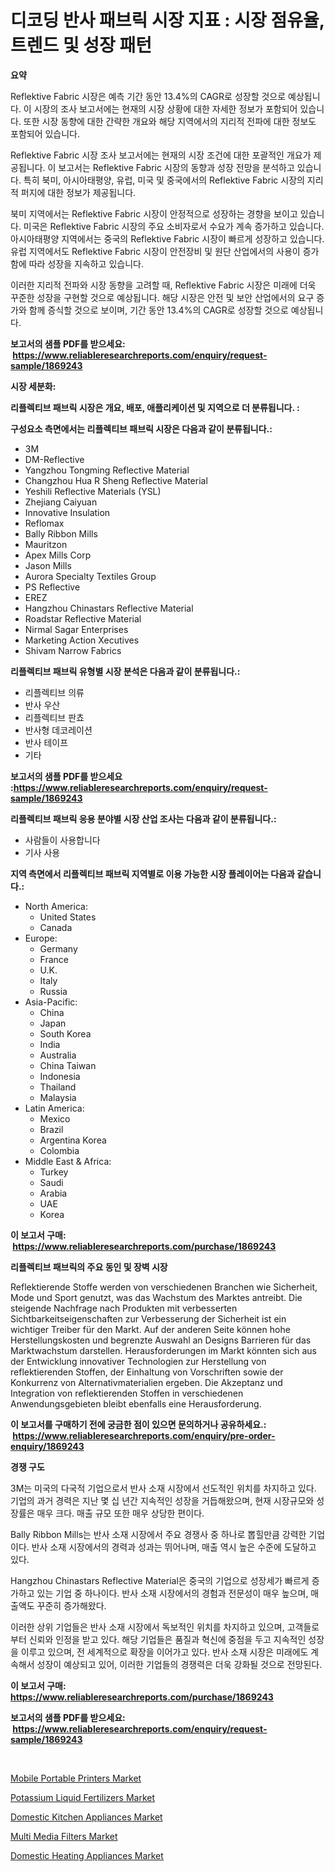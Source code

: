 <p><h1>디코딩 반사 패브릭 시장 지표 : 시장 점유율, 트렌드 및 성장 패턴</h1></p><p><strong>요약</strong></p>
<p><p>Reflektive Fabric 시장은 예측 기간 동안 13.4%의 CAGR로 성장할 것으로 예상됩니다. 이 시장의 조사 보고서에는 현재의 시장 상황에 대한 자세한 정보가 포함되어 있습니다. 또한 시장 동향에 대한 간략한 개요와 해당 지역에서의 지리적 전파에 대한 정보도 포함되어 있습니다.</p><p>Reflektive Fabric 시장 조사 보고서에는 현재의 시장 조건에 대한 포괄적인 개요가 제공됩니다. 이 보고서는 Reflektive Fabric 시장의 동향과 성장 전망을 분석하고 있습니다. 특히 북미, 아시아태평양, 유럽, 미국 및 중국에서의 Reflektive Fabric 시장의 지리적 퍼지에 대한 정보가 제공됩니다.</p><p>북미 지역에서는 Reflektive Fabric 시장이 안정적으로 성장하는 경향을 보이고 있습니다. 미국은 Reflektive Fabric 시장의 주요 소비자로서 수요가 계속 증가하고 있습니다. 아시아태평양 지역에서는 중국의 Reflektive Fabric 시장이 빠르게 성장하고 있습니다. 유럽 지역에서도 Reflektive Fabric 시장이 안전장비 및 원단 산업에서의 사용이 증가함에 따라 성장을 지속하고 있습니다.</p><p>이러한 지리적 전파와 시장 동향을 고려할 때, Reflektive Fabric 시장은 미래에 더욱 꾸준한 성장을 구현할 것으로 예상됩니다. 해당 시장은 안전 및 보안 산업에서의 요구 증가와 함께 증식할 것으로 보이며, 기간 동안 13.4%의 CAGR로 성장할 것으로 예상됩니다.</p></p>
<p><strong>보고서의 샘플 PDF를 받으세요: &nbsp;<a href="https://www.reliableresearchreports.com/enquiry/request-sample/1869243">https://www.reliableresearchreports.com/enquiry/request-sample/1869243</a></strong></p>
<p><strong>시장 세분화:</strong></p>
<p><strong> 리플렉티브 패브릭 시장은 개요, 배포, 애플리케이션 및 지역으로 더 분류됩니다. :</strong></p>
<p><strong>구성요소 측면에서는 리플렉티브 패브릭 시장은 다음과 같이 분류됩니다.:</strong></p>
<p><ul><li>3M</li><li>DM-Reflective</li><li>Yangzhou Tongming Reflective Material</li><li>Changzhou Hua R Sheng Reflective Material</li><li>Yeshili Reflective Materials (YSL)</li><li>Zhejiang Caiyuan</li><li>Innovative Insulation</li><li>Reflomax</li><li>Bally Ribbon Mills</li><li>Mauritzon</li><li>Apex Mills Corp</li><li>Jason Mills</li><li>Aurora Specialty Textiles Group</li><li>PS Reflective</li><li>EREZ</li><li>Hangzhou Chinastars Reflective Material</li><li>Roadstar Reflective Material</li><li>Nirmal Sagar Enterprises</li><li>Marketing Action Xecutives</li><li>Shivam Narrow Fabrics</li></ul></p>
<p><strong> 리플렉티브 패브릭 유형별 시장 분석은 다음과 같이 분류됩니다.:</strong></p>
<p><ul><li>리플렉티브 의류</li><li>반사 우산</li><li>리플렉티브 판쵸</li><li>반사형 데코레이션</li><li>반사 테이프</li><li>기타</li></ul></p>
<p><strong>보고서의 샘플 PDF를 받으세요 :<a href="https://www.reliableresearchreports.com/enquiry/request-sample/1869243">https://www.reliableresearchreports.com/enquiry/request-sample/1869243</a></strong></p>
<p><strong> 리플렉티브 패브릭 응용 분야별 시장 산업 조사는 다음과 같이 분류됩니다.:</strong></p>
<p><ul><li>사람들이 사용합니다</li><li>기사 사용</li></ul></p>
<p><strong>지역 측면에서 리플렉티브 패브릭 지역별로 이용 가능한 시장 플레이어는 다음과 같습니다.:</strong></p>
<p><ul>
    <li>
        North America:
        <ul>
            <li>United States</li>
            <li>Canada</li>
        </ul>
    </li>
    <li>
        Europe:
        <ul>
            <li>Germany</li>
            <li>France</li>
            <li>U.K.</li>
            <li>Italy</li>
            <li>Russia</li>
        </ul>
    </li>
    <li>
        Asia-Pacific:
        <ul>
            <li>China</li>
            <li>Japan</li>
            <li>South Korea</li>
            <li>India</li>
            <li>Australia</li>
            <li>China Taiwan</li>
            <li>Indonesia</li>
            <li>Thailand</li>
            <li>Malaysia</li>
        </ul>
    </li>
    <li>
        Latin America:
        <ul>
            <li>Mexico</li>
            <li>Brazil</li>
            <li>Argentina Korea</li>
            <li>Colombia</li>
        </ul>
    </li>
    <li>
        Middle East & Africa:
        <ul>
            <li>Turkey</li>
            <li>Saudi</li>
            <li>Arabia</li>
            <li>UAE</li>
            <li>Korea</li>
        </ul>
    </li>
    </ul></p>
<p><strong>이 보고서 구매: &nbsp;<a href="https://www.reliableresearchreports.com/purchase/1869243">https://www.reliableresearchreports.com/purchase/1869243</a></strong></p>
<p><strong>리플렉티브 패브릭의 주요 동인 및 장벽 시장</strong></p>
<p><p>Reflektierende Stoffe werden von verschiedenen Branchen wie Sicherheit, Mode und Sport genutzt, was das Wachstum des Marktes antreibt. Die steigende Nachfrage nach Produkten mit verbesserten Sichtbarkeitseigenschaften zur Verbesserung der Sicherheit ist ein wichtiger Treiber für den Markt. Auf der anderen Seite können hohe Herstellungskosten und begrenzte Auswahl an Designs Barrieren für das Marktwachstum darstellen. Herausforderungen im Markt könnten sich aus der Entwicklung innovativer Technologien zur Herstellung von reflektierenden Stoffen, der Einhaltung von Vorschriften sowie der Konkurrenz von Alternativmaterialien ergeben. Die Akzeptanz und Integration von reflektierenden Stoffen in verschiedenen Anwendungsgebieten bleibt ebenfalls eine Herausforderung.</p></p>
<p><strong>이 보고서를 구매하기 전에 궁금한 점이 있으면 문의하거나 공유하세요.: &nbsp;<a href="https://www.reliableresearchreports.com/enquiry/pre-order-enquiry/1869243">https://www.reliableresearchreports.com/enquiry/pre-order-enquiry/1869243</a></strong></p>
<p><strong>경쟁 구도</strong></p>
<p><p>3M는 미국의 다국적 기업으로서 반사 소재 시장에서 선도적인 위치를 차지하고 있다. 기업의 과거 경력은 지난 몇 십 년간 지속적인 성장을 거듭해왔으며, 현재 시장규모와 성장률은 매우 크다. 매출 규모 또한 매우 상당한 편이다.</p><p>Bally Ribbon Mills는 반사 소재 시장에서 주요 경쟁사 중 하나로 뽑힐만큼 강력한 기업이다. 반사 소재 시장에서의 경력과 성과는 뛰어나며, 매출 역시 높은 수준에 도달하고 있다.</p><p>Hangzhou Chinastars Reflective Material은 중국의 기업으로 성장세가 빠르게 증가하고 있는 기업 중 하나이다. 반사 소재 시장에서의 경험과 전문성이 매우 높으며, 매출액도 꾸준히 증가해왔다.</p><p>이러한 상위 기업들은 반사 소재 시장에서 독보적인 위치를 차지하고 있으며, 고객들로부터 신뢰와 인정을 받고 있다. 해당 기업들은 품질과 혁신에 중점을 두고 지속적인 성장을 이루고 있으며, 전 세계적으로 확장을 이어가고 있다. 반사 소재 시장은 미래에도 계속해서 성장이 예상되고 있어, 이러한 기업들의 경쟁력은 더욱 강화될 것으로 전망된다.</p></p>
<p><strong>이 보고서 구매: &nbsp; <a href="https://www.reliableresearchreports.com/purchase/1869243">https://www.reliableresearchreports.com/purchase/1869243</a></strong></p>
<p><strong>보고서의 샘플 PDF를 받으세요: &nbsp;<a href="https://www.reliableresearchreports.com/enquiry/request-sample/1869243">https://www.reliableresearchreports.com/enquiry/request-sample/1869243</a></strong><strong></strong></p>
<p>&nbsp;</p>
<p><p><a href="https://view.publitas.com/reportprime-1/mobile-portable-printers-market-size-and-growth-market-segmentation-regional-and-country-breakdowns-and-market-trends-for-period-from-2024-2031/">Mobile Portable Printers Market</a></p><p><a href="https://issuu.com/reportprime-2/docs/potassium-liquid-fertilizers-market-size-2030.pptx">Potassium Liquid Fertilizers Market</a></p><p><a href="https://github.com/Paul14Anderson63/Market-Research-Report-List-3/blob/main/domestic-kitchen-appliances-market.md">Domestic Kitchen Appliances Market</a></p><p><a href="https://view.publitas.com/reportprime-1/multi-media-filters-market-size-and-examines-its-market-scope-with-a-primary-focus-on-growth-opportunities-and-forecasted-trends-spanning-from-2024-to-2031/">Multi Media Filters Market</a></p><p><a href="https://github.com/mabutironaldo/Market-Research-Report-List-3/blob/main/domestic-heating-appliances-market.md">Domestic Heating Appliances Market</a></p></p>